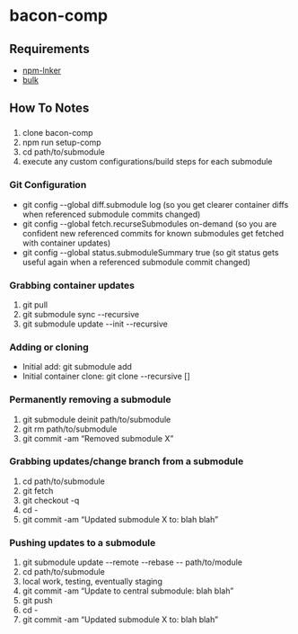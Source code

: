 # bacon-comp

## Requirements
* [npm-lnker](https://github.com/ostosh/npm-lnkr)
* [bulk](https://github.com/timoxley/bulk)

## How To Notes

###
1. clone bacon-comp
2. npm run setup-comp
3. cd path/to/submodule
4. execute any custom configurations/build steps for each submodule

### Git Configuration
* git config --global diff.submodule log (so you get clearer container diffs when referenced submodule commits changed)
* git config --global fetch.recurseSubmodules on-demand (so you are confident new referenced commits for known submodules get fetched with container updates)
* git config --global status.submoduleSummary true (so git status gets useful again when a referenced submodule commit changed)

### Grabbing container updates
1. git pull
2. git submodule sync --recursive
3. git submodule update --init --recursive

### Adding or cloning
* Initial add: git submodule add <url> <path>
* Initial container clone: git clone --recursive <url> [<path>]

### Permanently removing a submodule
1. git submodule deinit path/to/submodule
2. git rm path/to/submodule
3. git commit -am “Removed submodule X”

### Grabbing updates/change branch from a submodule
1. cd path/to/submodule
2. git fetch
3. git checkout -q <commit-sha1>
4. cd -
5. git commit -am “Updated submodule X to: blah blah”

### Pushing updates to a submodule
1. git submodule update --remote --rebase -- path/to/module
2. cd path/to/submodule
3. local work, testing, eventually staging
4. git commit -am “Update to central submodule: blah blah”
5. git push
6. cd -
7. git commit -am “Updated submodule X to: blah blah”
